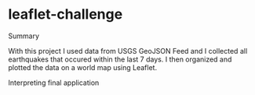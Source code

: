 # leaflet-challenge

Summary 

With this project I used data from USGS GeoJSON Feed and I collected all earthquakes that occured within the last 7 days. I then organized and plotted the data on a world map using Leaflet. 


Interpreting final application 


